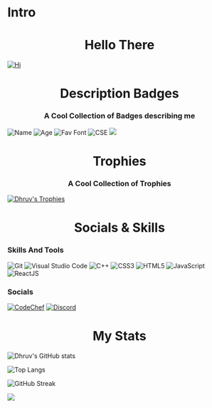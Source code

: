 # Intro
<h1 align="center" color="#8700ff">Hello There 
</h1>

[![Hi](https://readme-typing-svg.herokuapp.com?font=Cascadia+Code&duration=3000&color=8700FF&background=F8FF0000&vCenter=true&multiline=true&width=500&height=200&lines=-%3E+Hi+I+am+Dhruv;-%3E+I+am+20+years+old;-%3E+I+am+not+so+much+of+a+developer;-%3E+Just+Exploring+here)](https://github.com/Dhruv-3241)

<h1 align="center" color="#8700ff">Description Badges
</h1>
<h3 align="center">A Cool Collection of Badges describing me</h3>

![Name](https://img.shields.io/badge/Name-Dhruv-8700ff.svg)
![Age](https://img.shields.io/badge/Age-20-8700ff.svg)
![Fav Font](https://img.shields.io/badge/Font-Cascadia_Code-8700ff.svg)
![CSE](https://img.shields.io/badge/Studying-CSE-8700ff.svg)
![](https://komarev.com/ghpvc/?username=Dhruv-3241&style=for-the-badge&label=PROFILE+VIEWS)

<h1 align="center" color="#8700ff">Trophies
</h1>
<h3 align="center">A Cool Collection of Trophies</h3>

[![Dhruv's Trophies](https://github-profile-trophy.vercel.app/?username=Dhruv-3241)](https://github.com/ryo-ma/github-profile-trophy)

<h1 align="center" color="#8700ff">Socials & Skills
</h1>

### Skills And Tools
![Git](https://img.shields.io/badge/git-%23F05033.svg?style=for-the-badge&logo=git&logoColor=white)
![Visual Studio Code](https://img.shields.io/badge/Visual%20Studio%20Code-0078d7.svg?style=for-the-badge&logo=visual-studio-code&logoColor=white)
![C++](https://img.shields.io/badge/c++-%2300599C.svg?style=for-the-badge&logo=c%2B%2B&logoColor=white)
![CSS3](https://img.shields.io/badge/css3-%231572B6.svg?style=for-the-badge&logo=css3&logoColor=white)
![HTML5](https://img.shields.io/badge/html5-%23E34F26.svg?style=for-the-badge&logo=html5&logoColor=white)
![JavaScript](https://img.shields.io/badge/javascript-%23323330.svg?style=for-the-badge&logo=javascript&logoColor=%23F7DF1E)
![ReactJS](https://img.shields.io/badge/react-%23000000.svg?style=for-the-badge&logo=reactjs&logoColor=white)
	      
### Socials
[![CodeChef](https://img.shields.io/badge/CodeChef-%23964B00.svg?style=for-the-badge&logo=CodeChef&logoColor=white)](https://www.codechef.com/users/dhruv_2134)
[![Discord](https://img.shields.io/badge/DhrUV_4831-%237289DA.svg?style=for-the-badge&logo=discord&logoColor=white)](https://discord.com/users/715755977483223081)
  
<h1 align="center" color="#8700ff">My Stats
</h1>

![Dhruv's GitHub stats](https://github-readme-stats.vercel.app/api?username=Dhruv-3241&count_private=true&show_icons=true&theme=synthwave)

![Top Langs](https://github-readme-stats.vercel.app/api/top-langs/?username=Dhruv-3241&langs_count=10&layout=compact)

![GitHub Streak](https://streak-stats.demolab.com/?user=Dhruv-3241&theme=dark&hide_border=true&mode=weekly&background=-45%2C000000%2C515151)

![](http://github-profile-summary-cards.vercel.app/api/cards/productive-time?username=Dhruv-3241&theme=vue&utcOffset=8)
